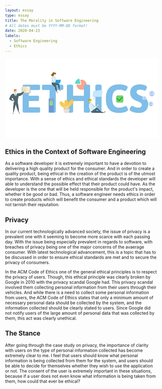 ```yaml
---
layout: essay
type: essay
title: The Morality in Software Engineering
# All dates must be YYYY-MM-DD format!
date: 2020-04-23
labels:
  - Software Engineering
  - Ethics
---
```


<img class="ui image" src="../images/ethics.jpg">

## Ethics in the Context of Software Engineering

As a software developer it is extremely important to have a devotion to delivering a high quality product for the consumer. And in order to create a quality product, being ethical in the creation of the product is of the utmost importance. With a sense of ethics and ethical standards the developer will able to understand the possible effect that their product could have. As the developer is the one that will be held responsible for the product's impact, whether it be good or bad. Thus, a software engineer needs ethics in order to create products which will benefit the consumer and a product which will not tarnish their reputation.

## Privacy

In our current technologically advanced society, the issue of privacy is a prevalent one with it seeming to become more scarce with each passing day. With the issue being especially prevalent in regards to software, with breaches of privacy being one of the major concerns of the avaerage consumer. With latest technological advancement, this is a topic that has to be discussed in order to ensure ethical standards are met and to secure the privacy of consumers. 

In the ACM Code of Ethics one of the general ethical principles is to respect the privacy of users. Though, this ethical principle was clearly broken by Google in 2010 with the privacy scandal Google had. This privacy scandal involved them collecting personal information from their users through their vehicles. And while there is a need to collect some personal information from users, the ACM Code of Ethics states that only a minimum amount of necessary personal data should be collected by the system, and the information collected should be clearly stated to users. Since Google did not notify users of the large amount of personal data that was collected by them, this act was clearly unethical.



## The Stance

After going through the case study on privacy, the importance of clarity with users on the type of personal information collected has become extremely clear to me. I feel that users should know what personal information is being collected from them for the system, and users should be able to decide for themselves whether they wish to use the application or not. The consent of the user is extremely important in these situations, because if a user does not even know what information is being taken from them, how could that ever be ethical?

